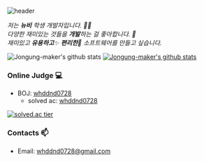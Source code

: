 ![header](https://capsule-render.vercel.app/api?type=wave&color=auto&height=300&section=header&text=Jongung%20render&fontSize=90)



<p>
  <em>
    저는 <b>뉴비</b> 학생 개발자입니다. 👨‍💻 <br>
    다양한 재미있는 것들을 <b>개발</b>하는 걸 좋아합니다. 🎁 <br>
    재미있고 <b>유용하고</b>✨ <b>편리한</b>🎉 소프트웨어를 만들고 싶습니다. 
  </em>  
</p>

![Jongung-maker's github stats](https://github-readme-stats.vercel.app/api?username=Jongung-maker&show_icons=true)
[![Jongung-maker's github stats](https://github-readme-stats.vercel.app/api/top-langs/?username=Jongung-maker&show_icons=true&hide_border=true&title_color=004386&icon_color=004386&layout=compact)](https://github.com/Jongung-maker)
### Online Judge 💻

* BOJ: [whddnd0728](http://icpc.me/whddnd0728)
  * solved ac: [whddnd0728](https://solved.ac/profile/whddnd0728)
  
[![solved.ac tier](http://mazassumnida.wtf/api/generate_badge?boj=whddnd0728)](https://solved.ac/whddnd0728)



### Contacts 📫

* Email: whddnd0728@gmail.com

  <div align=center>
 
  


